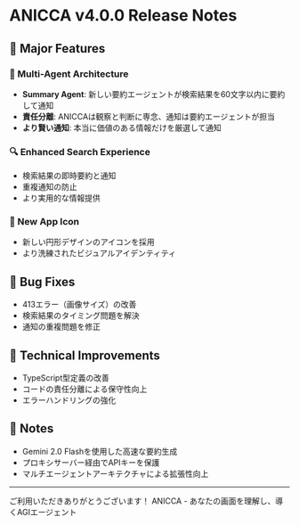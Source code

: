 # ANICCA v4.0.0 Release Notes

## 🎉 Major Features

### 🤖 Multi-Agent Architecture
- **Summary Agent**: 新しい要約エージェントが検索結果を60文字以内に要約して通知
- **責任分離**: ANICCAは観察と判断に専念、通知は要約エージェントが担当
- **より賢い通知**: 本当に価値のある情報だけを厳選して通知

### 🔍 Enhanced Search Experience
- 検索結果の即時要約と通知
- 重複通知の防止
- より実用的な情報提供

### 🎨 New App Icon
- 新しい円形デザインのアイコンを採用
- より洗練されたビジュアルアイデンティティ

## 🐛 Bug Fixes
- 413エラー（画像サイズ）の改善
- 検索結果のタイミング問題を解決
- 通知の重複問題を修正

## 🔧 Technical Improvements
- TypeScript型定義の改善
- コードの責任分離による保守性向上
- エラーハンドリングの強化

## 📝 Notes
- Gemini 2.0 Flashを使用した高速な要約生成
- プロキシサーバー経由でAPIキーを保護
- マルチエージェントアーキテクチャによる拡張性向上

---

ご利用いただきありがとうございます！
ANICCA - あなたの画面を理解し、導くAGIエージェント